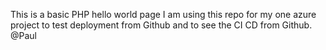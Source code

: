 This is a basic PHP hello world page
I am using this repo for my one azure project to test deployment from Github and to see the CI CD from Github.
@Paul
